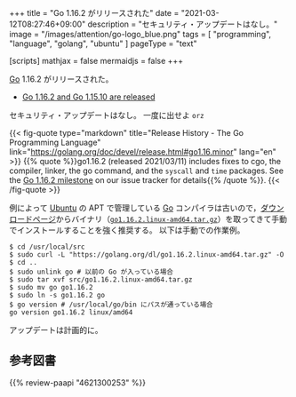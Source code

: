 +++
title = "Go 1.16.2 がリリースされた"
date =  "2021-03-12T08:27:46+09:00"
description = "セキュリティ・アップデートはなし。"
image = "/images/attention/go-logo_blue.png"
tags  = [ "programming", "language", "golang", "ubuntu" ]
pageType = "text"

[scripts]
  mathjax = false
  mermaidjs = false
+++

[Go] 1.16.2 がリリースされた。

- [Go 1.16.2 and Go 1.15.10 are released](https://groups.google.com/g/golang-announce/c/ZWvSr9XM4wM/m/t8wy_q5_AgAJ)

セキュリティ・アップデートはなし。
一度に出せよ `orz`

{{< fig-quote type="markdown" title="Release History - The Go Programming Language" link="https://golang.org/doc/devel/release.html#go1.16.minor" lang="en" >}}
{{% quote %}}go1.16.2 (released 2021/03/11) includes fixes to cgo, the compiler, linker, the go command, and the `syscall` and `time` packages. See the [Go 1.16.2 milestone](https://github.com/golang/go/issues?q=milestone%3AGo1.16.2+label%3ACherryPickApproved) on our issue tracker for details{{% /quote %}}.
{{< /fig-quote >}}

例によって [Ubuntu] の APT で管理している [Go] コンパイラは古いので，[ダウンロードページ](https://golang.org/dl/ "Downloads - The Go Programming Language")からバイナリ（[`go1.16.2.linux-amd64.tar.gz`](https://golang.org/dl/go1.16.2.linux-amd64.tar.gz)）を取ってきて手動でインストールすることを強く推奨する。
以下は手動での作業例。

```text
$ cd /usr/local/src
$ sudo curl -L "https://golang.org/dl/go1.16.2.linux-amd64.tar.gz" -O
$ cd ..
$ sudo unlink go # 以前の Go が入っている場合
$ sudo tar xvf src/go1.16.2.linux-amd64.tar.gz
$ sudo mv go go1.16.2
$ sudo ln -s go1.16.2 go
$ go version # /usr/local/go/bin にパスが通っている場合
go version go1.16.2 linux/amd64
```

アップデートは計画的に。

[Go]: https://go.dev/
[Ubuntu]: https://www.ubuntu.com/ "The leading operating system for PCs, IoT devices, servers and the cloud | Ubuntu"

## 参考図書

{{% review-paapi "4621300253" %}} <!-- プログラミング言語Go -->
